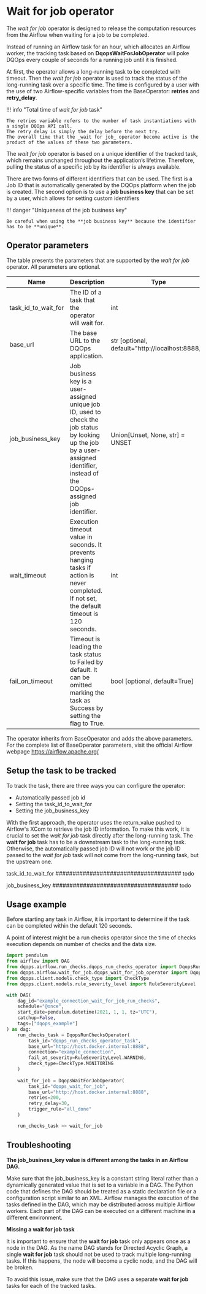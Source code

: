 # Wait for job operator

The _wait for job_ operator is designed to release the computation resources from the Airflow when waiting for a job to be completed.

Instead of running an Airflow task for an hour, which allocates an Airflow worker,
the tracking task based on **DqopsWaitForJobOperator** will poke DQOps every couple of seconds for a running job until it is finished.

At first, the operator allows a long-running task to be completed with timeout.
Then the _wait for job_ operator is used to track the status of the long-running task over a specific time.
The time is configured by a user with the use of two Airflow-specific variables from the BaseOperator: **retries** and **retry_delay**.

!!! info "Total time of _wait for job_ task"

    The retries variable refers to the number of task instantiations with a single DQOps API call. 
    The retry delay is simply the delay before the next try.
    The overall time that the _wait for job_ operator become active is the product of the values of these two parameters.


The _wait for job_ operator is based on a unique identifier of the tracked task, which remains unchanged throughout the application’s lifetime.
Therefore, pulling the status of a specific job by its identifier is always available.

There are two forms of different identifiers that can be used.
The first is a Job ID that is automatically generated by the DQOps platform when the job is created.
The second option is to use a **job business key** that can be set by a user, which allows for setting custom identifiers

!!! danger "Uniqueness of the job business key"

    Be careful when using the **job business key** because the identifier has to be **unique**.


## Operator parameters

The table presents the parameters that are supported by the _wait for job_ operator.
All parameters are optional.

| Name                | Description                                                                                                                                                                                                         | Type                                                                                                                             |
|---------------------|---------------------------------------------------------------------------------------------------------------------------------------------------------------------------------------------------------------------|----------------------------------------------------------------------------------------------------------------------------------|
| task_id_to_wait_for | The ID of a task that the operator will wait for.                                                                                                                                                                   | int                                                                                                                              |
| base_url            | The base URL to the DQOps application.                                                                                                                                                                              | str [optional, default="http://localhost:8888/"]                                                                                 |
| job_business_key    | Job business key is a user-assigned unique job ID, used to check the job status by looking up the job by a user-assigned identifier, instead of the DQOps-assigned job identifier.                                  | Union[Unset, None, str] = UNSET                  |
| wait_timeout        | Execution timeout value in seconds. It prevents hanging tasks if action is never completed. If not set, the default timeout is 120 seconds. | int                                                                                                                              |
| fail_on_timeout     | Timeout is leading the task status to Failed by default. It can be omitted marking the task as Success by setting the flag to True.                                                                                 | bool [optional, default=True]                                                                                                    |

The operator inherits from BaseOperator and adds the above parameters.
For the complete list of BaseOperator parameters, visit the official Airflow webpage https://airflow.apache.org/

## Setup the task to be tracked

To track the task, there are three ways you can configure the operator:

- Automatically passed job id
- Setting the task_id_to_wait_for
- Setting the job_business_key

With the first approach, the operator uses the return_value pushed to Airflow's XCom to retrieve the job ID  information.
To make this work, it is crucial to set the _wait for job_ task directly after the long-running task.
The __wait for job__ task has to be a downstream task to the long-running task.
Otherwise, the automatically passed job ID will not work or the job ID passed to the _wait for job_ task will not come from the long-running task,
but the upstream one.

task_id_to_wait_for ##################################### todo

job_business_key ##################################### todo


## Usage example

Before starting any task in Airflow, it is important to determine if the task can be completed within the default 120 seconds.

A point of interest might be a run checks operator since the time of checks execution depends on number of checks and the data size.

```python
import pendulum
from airflow import DAG
from dqops.airflow.run_checks.dqops_run_checks_operator import DqopsRunChecksOperator
from dqops.airflow.wait_for_job.dqops_wait_for_job_operator import DqopsWaitForJobOperator
from dqops.client.models.check_type import CheckType
from dqops.client.models.rule_severity_level import RuleSeverityLevel

with DAG(
    dag_id="example_connection_wait_for_job_run_checks",
    schedule="@once",
    start_date=pendulum.datetime(2021, 1, 1, tz="UTC"),
    catchup=False,
    tags=["dqops_example"]
) as dag:
    run_checks_task = DqopsRunChecksOperator(
        task_id="dqops_run_checks_operator_task",
        base_url="http://host.docker.internal:8888",
        connection="example_connection",
        fail_at_severity=RuleSeverityLevel.WARNING,
        check_type=CheckType.MONITORING
    )
   
    wait_for_job = DqopsWaitForJobOperator(
        task_id="dqops_wait_for_job",
        base_url="http://host.docker.internal:8888",
        retries=200,
        retry_delay=30,
        trigger_rule="all_done"
    )

    run_checks_task >> wait_for_job

```


## Troubleshooting

**The job_business_key value is different among the tasks in an Airflow DAG.**

Make sure that the job_business_key is a constant string literal rather than a dynamically generated value that is set to a variable in a DAG.
The Python code that defines the DAG should be treated as a static declaration file or a configuration script similar to an XML.
Airflow manages the execution of the tasks defined in the DAG, which may be distributed across multiple Airflow workers.
Each part of the DAG can be executed on a different machine in a different environment.

**Missing a wait for job task**

It is important to ensure that the __wait for job__ task only appears once as a node in the DAG.
As the name DAG stands for Directed Acyclic Graph, a single __wait for job__ task should not be used to track multiple long-running tasks.
If this happens, the node will become a cyclic node, and the DAG will be broken.

To avoid this issue, make sure that the DAG uses a separate __wait for job__ tasks for each of the tracked tasks.